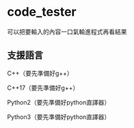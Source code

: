 # code_tester

可以把要輸入的內容一口氣輸進程式再看結果<p>
  
## 支援語言
  C++（要先準備好g++）<p>
  C++17（要先準備好g++）<p>
  Python2（要先準備好python直譯器）<p>
  Python3（要先準備好python直譯器）<p>
